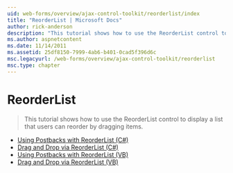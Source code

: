 ```yaml
---
uid: web-forms/overview/ajax-control-toolkit/reorderlist/index
title: "ReorderList | Microsoft Docs"
author: rick-anderson
description: "This tutorial shows how to use the ReorderList control to display a list that users can reorder by dragging items."
ms.author: aspnetcontent
ms.date: 11/14/2011
ms.assetid: 25df8150-7999-4ab6-b401-0cad5f396d6c
msc.legacyurl: /web-forms/overview/ajax-control-toolkit/reorderlist
msc.type: chapter
---
```

ReorderList
====================
> This tutorial shows how to use the ReorderList control to display a list that users can reorder by dragging items.


- [Using Postbacks with ReorderList (C#)](using-postbacks-with-reorderlist-cs.md)
- [Drag and Drop via ReorderList (C#)](drag-and-drop-via-reorderlist-cs.md)
- [Using Postbacks with ReorderList (VB)](using-postbacks-with-reorderlist-vb.md)
- [Drag and Drop via ReorderList (VB)](drag-and-drop-via-reorderlist-vb.md)

